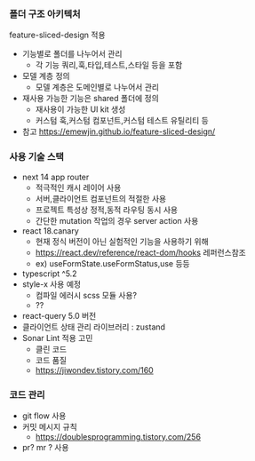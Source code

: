 ### 폴더 구조 아키텍처

feature-sliced-design 적용

- 기능별로 폴더를 나누어서 관리
    - 각 기능 쿼리,훅,타입,테스트,스타일 등을 포함
- 모델 계층 정의
    - 모델 계층은 도메인별로 나누어서 관리
- 재사용 가능한 기능은 shared 폴더에 정의
    - 재사용이 가능한 UI kit 생성
    - 커스텀 훅,커스텀 컴포넌트,커스텀 테스트 유틸리티 등
- 참고 https://emewjin.github.io/feature-sliced-design/

### 사용 기술 스택

- next 14 app router
    - 적극적인 캐시 레이어 사용
    - 서버,클라이언트 컴포넌트의 적절한 사용
    - 프로젝트 특성상 정적,동적 라우팅 동시 사용
    - 간단한 mutation 작업의 경우 server action 사용
- react 18.canary
    - 현재 정식 버전이 아닌 실험적인 기능을 사용하기 위해
    - https://react.dev/reference/react-dom/hooks 레퍼런스참조
    - ex) useFormState.useFormStatus,use 등등
- typescript ^5.2
- style-x 사용 예정
    - 컴파일 에러시 scss 모듈 사용?
    - ??
- react-query 5.0 버전
- 클라이언트 상태 관리 라이브러리 : zustand
- Sonar Lint 적용 고민
    - 클린 코드
    - 코드 품질
    - https://jiwondev.tistory.com/160

### 코드 관리

- git flow 사용
- 커밋 메시지 규칙
    - https://doublesprogramming.tistory.com/256
- pr? mr ? 사용
